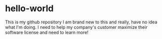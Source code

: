 # hello-world
This is my github repository
I am brand new to this and really, have no idea what I'm doing.
I need to help my company's customer maximize their software license and need to learn more!
